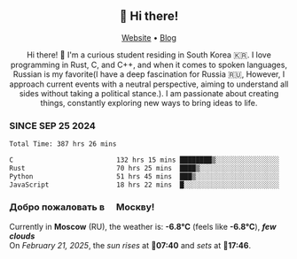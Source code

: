 <h2 align="center">👋 Hi there!</h2>
<p align="center">
  <a href="https://urdekcah.ru">Website</a> •
  <a href="https://urdekcah.blog">Blog</a>
</p>

<p align="center">
  Hi there! 👋 I'm a curious student residing in South Korea 🇰🇷. I love programming in Rust, C, and C++, and when it comes to spoken languages, Russian is my favorite(I have a deep fascination for Russia 🇷🇺, However, I approach current events with a neutral perspective, aiming to understand all sides without taking a political stance.). I am passionate about creating things, constantly exploring new ways to bring ideas to life.
</p>

### SINCE SEP 25 2024
<!--START_SECTION:waka-->
<!--LAST_WAKA_UPDATE:2025-02-20 18:28:55-->
```txt
Total Time: 387 hrs 26 mins

C                          132 hrs 15 mins ████████▒░░░░░░░░░░░░░░░░   33.21 %
Rust                       70 hrs 25 mins  ████▒░░░░░░░░░░░░░░░░░░░░   17.68 %
Python                     51 hrs 45 mins  ███▒░░░░░░░░░░░░░░░░░░░░░   13.00 %
JavaScript                 18 hrs 22 mins  █░░░░░░░░░░░░░░░░░░░░░░░░   04.61 %
```
<!--END_SECTION:waka-->

<h3>Добро пожаловать в <img src="https://cdn-icons-png.flaticon.com/512/197/197408.png" width="13"/> Москву!</h3>

<!--START_SECTION:weather:moscow-->
<!--LAST_WEATHER_UPDATE:2025-02-20 21:19:16-->
Currently in **Moscow** (RU), the weather is: **-6.8°C** (feels like **-6.8°C**), ***few clouds***<br/>
On *February 21, 2025*, the *sun rises* at 🌅**07:40** and *sets* at 🌇**17:46**.
<!--END_SECTION:weather-->
